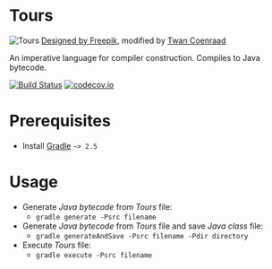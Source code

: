 # Tours

![Tours](http://i.imgur.com/jideETQ.png)
[Designed by Freepik](http://www.freepik.com/free-vector/free-bicycle-vector-image_714203.htm), modified by [Twan Coenraad](https://github.com/tcoenraad)

An imperative language for compiler construction. Compiles to Java bytecode.

[![Build Status](https://travis-ci.org/jipspel/tours.svg?branch=master)](https://travis-ci.org/jipspel/tours)
[![codecov.io](http://codecov.io/github/jipspel/tours/coverage.svg?branch=master)](http://codecov.io/github/jipspel/tours?branch=master)

Prerequisites
=============

* Install [Gradle](https://docs.gradle.org/current/userguide/installation.html) `~> 2.5`

Usage
=====

* Generate *Java bytecode* from *Tours* file:
  * `gradle generate -Psrc filename`
* Generate *Java bytecode* from *Tours* file and save *Java class* file:
  * `gradle generateAndSave -Psrc filename -Pdir directory`
* Execute *Tours* file:
  * `gradle execute -Psrc filename`
